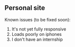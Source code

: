 ## Personal site

Known issues (to be fixed soon):
1. It's not yet fully responsive
2. Loads poorly on iphones
3. I don't have an internship
